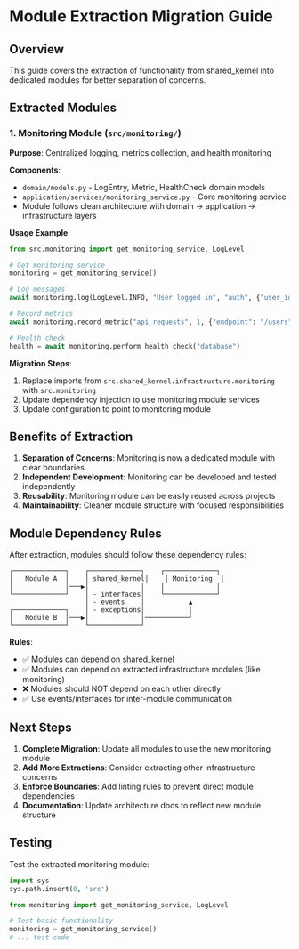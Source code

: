 # Module Extraction Migration Guide

## Overview
This guide covers the extraction of functionality from shared_kernel into dedicated modules for better separation of concerns.

## Extracted Modules

### 1. Monitoring Module (`src/monitoring/`)

**Purpose**: Centralized logging, metrics collection, and health monitoring

**Components**:
- `domain/models.py` - LogEntry, Metric, HealthCheck domain models
- `application/services/monitoring_service.py` - Core monitoring service
- Module follows clean architecture with domain → application → infrastructure layers

**Usage Example**:
```python
from src.monitoring import get_monitoring_service, LogLevel

# Get monitoring service
monitoring = get_monitoring_service()

# Log messages
await monitoring.log(LogLevel.INFO, "User logged in", "auth", {"user_id": 123})

# Record metrics
await monitoring.record_metric("api_requests", 1, {"endpoint": "/users"}, "counter")

# Health check
health = await monitoring.perform_health_check("database")
```

**Migration Steps**:
1. Replace imports from `src.shared_kernel.infrastructure.monitoring` with `src.monitoring`
2. Update dependency injection to use monitoring module services
3. Update configuration to point to monitoring module

## Benefits of Extraction

1. **Separation of Concerns**: Monitoring is now a dedicated module with clear boundaries
2. **Independent Development**: Monitoring can be developed and tested independently
3. **Reusability**: Monitoring module can be easily reused across projects
4. **Maintainability**: Cleaner module structure with focused responsibilities

## Module Dependency Rules

After extraction, modules should follow these dependency rules:

```
┌─────────────┐    ┌─────────────┐    ┌─────────────┐
│   Module A  │    │ shared_kernel│    │ Monitoring  │
│             │───▶│             │    │             │
└─────────────┘    │ - interfaces│    └─────────────┘
                   │ - events    │           ▲
┌─────────────┐    │ - exceptions│           │
│   Module B  │───▶│             │───────────┘
└─────────────┘    └─────────────┘
```

**Rules**:
- ✅ Modules can depend on shared_kernel
- ✅ Modules can depend on extracted infrastructure modules (like monitoring)  
- ❌ Modules should NOT depend on each other directly
- ✅ Use events/interfaces for inter-module communication

## Next Steps

1. **Complete Migration**: Update all modules to use the new monitoring module
2. **Add More Extractions**: Consider extracting other infrastructure concerns
3. **Enforce Boundaries**: Add linting rules to prevent direct module dependencies
4. **Documentation**: Update architecture docs to reflect new module structure

## Testing

Test the extracted monitoring module:

```python
import sys
sys.path.insert(0, 'src')

from monitoring import get_monitoring_service, LogLevel

# Test basic functionality
monitoring = get_monitoring_service()
# ... test code
```
